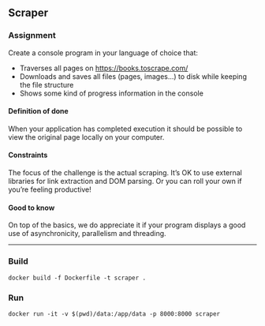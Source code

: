 ## Scraper

### Assignment

Create a console program in your language of choice that:
- Traverses all pages on https://books.toscrape.com/
- Downloads and saves all files (pages, images...) to disk while keeping the file structure
- Shows some kind of progress information in the console

#### Definition of done
When your application has completed execution it should be possible to view the original
page locally on your computer.

#### Constraints
The focus of the challenge is the actual scraping. It’s OK to use external libraries for link
extraction and DOM parsing. Or you can roll your own if you’re feeling productive!

#### Good to know
On top of the basics, we do appreciate it if your program displays a good use of
asynchronicity, parallelism and threading.

---

### Build
```shell
docker build -f Dockerfile -t scraper .
```

### Run
```shell
docker run -it -v $(pwd)/data:/app/data -p 8000:8000 scraper
```
